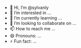- 👋 Hi, I’m @sylvanly
- 👀 I’m interested in ...
- 🌱 I’m currently learning ...
- 💞️ I’m looking to collaborate on ...
- 📫 How to reach me ...
- 😄 Pronouns: ...
- ⚡ Fun fact: ...

<!---
sylvanly/sylvanly is a ✨ special ✨ repository because its `README.md` (this file) appears on your GitHub profile.
You can click the Preview link to take a look at your changes.
--->
